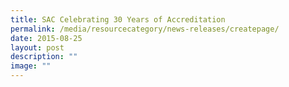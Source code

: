 ```yaml
---
title: SAC Celebrating 30 Years of Accreditation
permalink: /media/resourcecategory/news-releases/createpage/
date: 2015-08-25
layout: post
description: ""
image: ""
---
```

